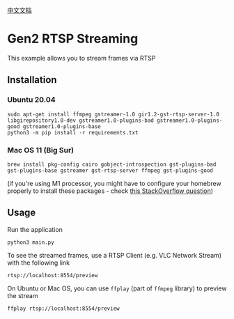 [中文文档](README.zh-CN.md)

# Gen2 RTSP Streaming

This example allows you to stream frames via RTSP

## Installation

### Ubuntu 20.04

```
sudo apt-get install ffmpeg gstreamer-1.0 gir1.2-gst-rtsp-server-1.0 libgirepository1.0-dev gstreamer1.0-plugins-bad gstreamer1.0-plugins-good gstreamer1.0-plugins-base
python3 -m pip install -r requirements.txt
```

### Mac OS 11 (Big Sur)

```
brew install pkg-config cairo gobject-introspection gst-plugins-bad gst-plugins-base gstreamer gst-rtsp-server ffmpeg gst-plugins-good
```

(if you're using M1 processor, you might have to configure your homebrew properly to install these packages - check [this StackOverflow question](https://stackoverflow.com/q/64882584))

## Usage

Run the application

```
python3 main.py
```

To see the streamed frames, use a RTSP Client (e.g. VLC Network Stream) with the following link

```
rtsp://localhost:8554/preview
```

On Ubuntu or Mac OS, you can use `ffplay` (part of `ffmpeg` library) to preview the stream

```
ffplay rtsp://localhost:8554/preview
```